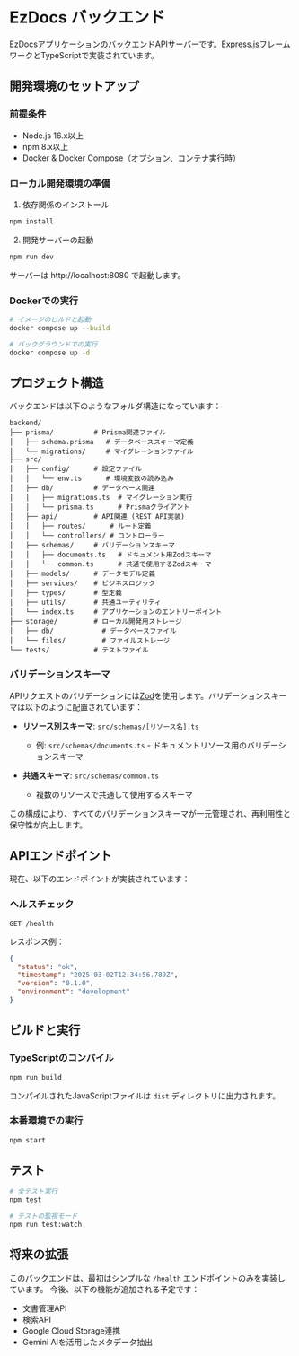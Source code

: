 # EzDocs バックエンド

EzDocsアプリケーションのバックエンドAPIサーバーです。Express.jsフレームワークとTypeScriptで実装されています。

## 開発環境のセットアップ

### 前提条件

- Node.js 16.x以上
- npm 8.x以上
- Docker & Docker Compose（オプション、コンテナ実行時）

### ローカル開発環境の準備

1. 依存関係のインストール

```bash
npm install
```

2. 開発サーバーの起動

```bash
npm run dev
```

サーバーは http://localhost:8080 で起動します。

### Dockerでの実行

```bash
# イメージのビルドと起動
docker compose up --build

# バックグラウンドでの実行
docker compose up -d
```

## プロジェクト構造

バックエンドは以下のようなフォルダ構造になっています：

```
backend/
├── prisma/          # Prisma関連ファイル
│   ├── schema.prisma   # データベーススキーマ定義
│   └── migrations/     # マイグレーションファイル
├── src/
│   ├── config/      # 設定ファイル
│   │   └── env.ts      # 環境変数の読み込み
│   ├── db/          # データベース関連
│   │   ├── migrations.ts  # マイグレーション実行
│   │   └── prisma.ts      # Prismaクライアント
│   ├── api/         # API関連 (REST API実装)
│   │   ├── routes/      # ルート定義
│   │   └── controllers/ # コントローラー
│   ├── schemas/     # バリデーションスキーマ
│   │   ├── documents.ts   # ドキュメント用Zodスキーマ
│   │   └── common.ts      # 共通で使用するZodスキーマ
│   ├── models/      # データモデル定義
│   ├── services/    # ビジネスロジック
│   ├── types/       # 型定義
│   ├── utils/       # 共通ユーティリティ
│   └── index.ts     # アプリケーションのエントリーポイント
├── storage/         # ローカル開発用ストレージ
│   ├── db/            # データベースファイル
│   └── files/         # ファイルストレージ
└── tests/           # テストファイル
```

### バリデーションスキーマ

APIリクエストのバリデーションには[Zod](https://github.com/colinhacks/zod)を使用します。バリデーションスキーマは以下のように配置されています：

- **リソース別スキーマ**: `src/schemas/[リソース名].ts`
  - 例: `src/schemas/documents.ts` - ドキュメントリソース用のバリデーションスキーマ
  
- **共通スキーマ**: `src/schemas/common.ts`
  - 複数のリソースで共通して使用するスキーマ

この構成により、すべてのバリデーションスキーマが一元管理され、再利用性と保守性が向上します。

## APIエンドポイント

現在、以下のエンドポイントが実装されています：

### ヘルスチェック

```
GET /health
```

レスポンス例：

```json
{
  "status": "ok",
  "timestamp": "2025-03-02T12:34:56.789Z",
  "version": "0.1.0",
  "environment": "development"
}
```

## ビルドと実行

### TypeScriptのコンパイル

```bash
npm run build
```

コンパイルされたJavaScriptファイルは `dist` ディレクトリに出力されます。

### 本番環境での実行

```bash
npm start
```

## テスト

```bash
# 全テスト実行
npm test

# テストの監視モード
npm run test:watch
```

## 将来の拡張

このバックエンドは、最初はシンプルな `/health` エンドポイントのみを実装しています。
今後、以下の機能が追加される予定です：

- 文書管理API
- 検索API
- Google Cloud Storage連携
- Gemini AIを活用したメタデータ抽出
